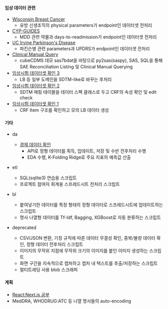 #### 임상 데이터 관련
   * [Wisconsin Breast Cancer](https://github.com/yuninze/pub/blob/main/notebook82dfb5c7b4.ipynb)
     * 유방 신생조직의 physical parameters가 endpoint인 데이터셋 전처리
   * [CYP-GUIDES](https://github.com/yuninze/pub/blob/main/notebook44f7ceb7b9.ipynb)
     * MDD 관련 약물과 days-to-readmission가 endpoint인 데이터셋 전처리
   * [UC Irvine Parkinson's Disease](https://github.com/yuninze/pub/blob/main/notebook9846d2c254.ipynb)
     * 파킨슨병 관련 parameters과 UPDRS가 endpoint인 데이터셋 전처리
   * [Clinical Manual Query](https://github.com/yuninze/pub/blob/main/ct/dmc.ipynb)
        * cubeCDMS 데모 sas7bdat을 바탕으로 py2sas(saspy), SAS, SQL을 통해 SAE Reconciliation Listing 및 Clinical Manual Querying
   * [임상시험 데이터셋 확인 3](https://github.com/yuninze/pub/blob/main/ct/dmb.ipynb)
        * LB 등 일부 도메인을 SDTM-like로 바꾸는 후처리
   * [임상시험 데이터셋 확인 2](https://github.com/yuninze/pub/blob/main/ct/dma.ipynb)
        * SDTM 매핑 테이블을 데이터 스펙 클래스로 두고 CRF의 속성 확인 및 edit check
   * [임상시험 데이터셋 확인 1](https://github.com/yuninze/pub/blob/main/ct/dm.ipynb)
        * CRF Item 구조를 확인하고 모의 LB 데이터 생성

#### 기타
* da
    * [경제 데이터 확인](https://github.com/yuninze/pub/blob/main/da/fin.ipynb)
        * API로 정형 데이터를 획득, 업데이트, 저장 및 수반 전후처리 수행
        * EDA 수행, K-Folding Ridge로 주요 지표의 예측값 산출
* etl
    * SQL(sqlite3) 연습용 스크립트
    * 프로젝트 참여자 회계용 스프레드시트 전처리 스크립트

* bl
    * 붙여넣기한 데이터를 특정 형태의 정형 데이터로 스프레드시트에 업데이트하는 스크립트
    * 명사 나열형 데이터를 Tf-Idf, Bagging, XGBoost로 자동 분류하는 스크립트

* deprecated
    * CSV/JSON 변환, 기정 규칙에 따른 데이터 무결성 확인, 중복/불량 데이터 확인, 정형 데이터 전후처리 스크립트
    * 이미지의 무작위 지점에 무작위 크기의 이미지를 붙인 이미지 생성하는 스크립트
    * 화면 구간을 지속적으로 캡처하고 캡처 내 텍스트를 추출/저장하는 스크립트
    * 멀티트레딩 사용 blob 스크래퍼

#### 계획
* [React:Next.js 공부](https://github.com/yuninze/yeonsup/tree/master/web/nxtjs)
* MedDRA, WHODRUG:ATC 등 나열 명사들의 auto-encoding
